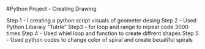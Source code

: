 #Python Project - Creating Drawing

Step 1 - I creating a python script visuals of geometer desing
Step 2 - Used Python Libaraiy "Tutrle"
Step3 - for loop and range to repeat code 3000 times
Step 4 - Used whiel loop and function to create diffrent shapes
Step 5 - Used python codes to change color of spiral and create beuatiful spirals
